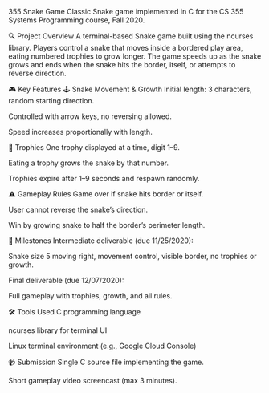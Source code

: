 355 Snake Game
Classic Snake game implemented in C for the CS 355 Systems Programming course, Fall 2020.

🔍 Project Overview
A terminal-based Snake game built using the ncurses library. Players control a snake that moves inside a bordered play area, eating numbered trophies to grow longer. The game speeds up as the snake grows and ends when the snake hits the border, itself, or attempts to reverse direction.

🎮 Key Features
🕹️ Snake Movement & Growth
Initial length: 3 characters, random starting direction.

Controlled with arrow keys, no reversing allowed.

Speed increases proportionally with length.

🎯 Trophies
One trophy displayed at a time, digit 1–9.

Eating a trophy grows the snake by that number.

Trophies expire after 1–9 seconds and respawn randomly.

⚠️ Gameplay Rules
Game over if snake hits border or itself.

User cannot reverse the snake’s direction.

Win by growing snake to half the border’s perimeter length.

📅 Milestones
Intermediate deliverable (due 11/25/2020):

Snake size 5 moving right, movement control, visible border, no trophies or growth.

Final deliverable (due 12/07/2020):

Full gameplay with trophies, growth, and all rules.

🛠️ Tools Used
C programming language

ncurses library for terminal UI

Linux terminal environment (e.g., Google Cloud Console)

📹 Submission
Single C source file implementing the game.

Short gameplay video screencast (max 3 minutes).
